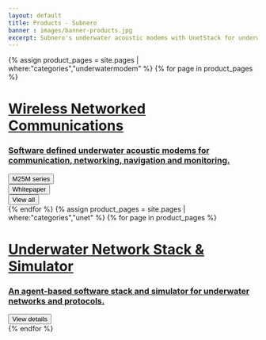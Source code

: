```yaml
---
layout: default
title: Products - Subnero
banner : images/banner-products.jpg
excerpt: Subnero's underwater acoustic modems with UnetStack for underwater wireless communication and networking and SWAN for real-time water-quality monitoring.
---
```

<div class='full tall' style='background-image: url({{site.baseurl}}/{{page.banner}});'>
  <div class='row'>
    <div class='large-12 columns'>
    </div>
  </div>
  <div class='four spacing'></div>
  <div class='four spacing'></div>
</div>

<div class='full'>
  {% assign product_pages = site.pages | where:"categories","underwatermodem" %}
  {% for page in product_pages %}
  <div class='category-container bg-white'>
    <div class='category-row'>
        <div class='large-3 columns category-img'>
          <a href='{{site.baseurl}}/products/modem.html?&section=M25Mseries'><img alt="" class='round-border-20' src="{{site.baseurl}}/{{page.thumbnail}}"/></a>
        </div>
        <div class='large-9 columns'>
          <div class='category-content'>
            <a href='{{site.baseurl}}/products/modem.html?&section=M25Mseries'><h1>Wireless Networked Communications</h1></a>
            <a href='{{site.baseurl}}/products/modem.html?&section=M25Mseries'><h3>Software defined underwater acoustic modems for communication, networking, navigation and monitoring.</h3></a>
            <div class='media'>
              <div class='modem-type'>
                <a href='{{site.baseurl}}/products/modem.html?&section=M25Mseries'>
                  <button class='button-outline'>M25M series</button>
                </a>
              </div>
              <div class='modem-type'>
                <a href='{{site.baseurl}}/brochures/WNC-whitepaper.pdf'>
                  <button class='button-outline'>Whitepaper</button>
                </a>
              </div>
              <div class='modem-type'>
                <a href='{{site.baseurl}}/products/modem.html'>
                  <button class='button-outline'>View all</button>
                </a>
              </div>
            </div>
          </div>
      </div>
    </div>
  </div>
  {% endfor %}
  {% assign product_pages = site.pages | where:"categories","unet" %}
  {% for page in product_pages %}
  <div class='category-container bg-grey'>
    <div class='category-row'>
      <div class='large-3 columns category-img'>
        <a href='{{site.baseurl}}/products/unet'><img alt="" class='round-border-20' src="{{site.baseurl}}/{{page.thumbnail}}"/></a>
      </div>   
      <div class='large-9 columns'> 
        <div class='category-content'>
          <a href='{{site.baseurl}}/products/unet'><h1>Underwater Network Stack & Simulator</h1></a>
          <a href='{{site.baseurl}}/products/unet'><h3>An agent-based software stack and simulator for underwater networks and protocols.</h3></a>
          <div class='media'>
            <div class='modem-type'>
              <a href='{{site.baseurl}}/products/unet'><button class='button-outline'>View details</button></a>
            </div>
          </div>
        </div>
      </div>
    </div>
  </div>
  {% endfor %}
</div>
